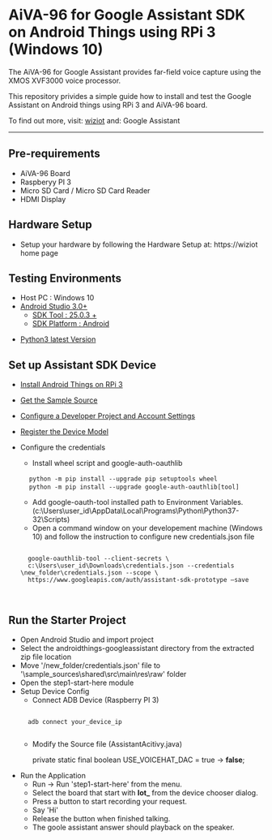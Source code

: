 # AiVA-96 for Google Assistant SDK on Android Things using RPi 3 (Windows 10)


The AiVA-96 for Google Assistant provides far-field voice capture using the XMOS XVF3000 voice processor.

This repository privides a simple guide how to install and test the Google Assistant on Android things using RPi 3 and AiVA-96 board. 

To find out more, visit: <a href = "https://wiziot">wiziot</a>
and: <a ref ="https://developers.google.com/assistant/sdk/guides/library/python/?hl=en">  Google Assistant</a>

---
## Pre-requirements

* AiVA-96 Board
* Raspberyy PI 3
* Micro SD Card / Micro SD Card Reader
* HDMI Display 
## Hardware Setup
* Setup your hardware by following the Hardware Setup at: https://wiziot home page
## Testing Environments
* Host PC : Windows 10
* [Android Studio 3.0+][android_stduio]
    * [SDK Tool : 25.0.3 +][adnroid_sdk_manager]    
    * [SDK Platform : Android][adnroid_sdk_manager]

[android_stduio]:https://developer.android.com/studio/
[adnroid_sdk_manager]:https://developer.android.com/studio/intro/update#sdk-manager

* <a href = "https://www.python.org/getit/"> Python3 latest Version</a>

## Set up Assistant SDK Device
* <a href = "https://developer.android.com/things/hardware/raspberrypi"> Install Android Things on RPi 3</a>
* <a href = "https://github.com/googlecodelabs/androidthings-googleassistant/archive/master.zip">Get the Sample Source</a>

* <a href = "https://developers.google.com/assistant/sdk/guides/library/python/embed/config-dev-project-and-account">Configure a Developer Project and Account Settings</a>
* <a href = "https://developers.google.com/assistant/sdk/guides/library/python/embed/register-device">Register the Device Model</a>

* Configure the credentials
    * Install wheel script and google-auth-oauthlib
    <pre>
    <code>python -m pip install --upgrade pip setuptools wheel</code> 
    <code>python -m pip install --upgrade google-auth-oauthlib[tool] </code> </pre>

    * Add google-oauth-tool installed path to Environment Variables.
    (c:\Users\user_id\AppData\Local\Programs\Python\Python37-32\Scripts\)
    * Open a command window on your developement machine (Windows 10) and follow the instruction to configure new credentials.json file
    <pre><code>
    google-oauthlib-tool --client-secrets \ 
    c:\Users\user_id\Downloads\credentials.json --credentials \new_folder\credentials.json --scope \ 
    https://www.googleapis.com/auth/assistant-sdk-prototype –save 
    </code>
    </pre>


## Run the Starter Project
* Open Android Studio and import project
* Select the androidthings-googleassistant directory from the extracted zip file location
* Move '/new_folder/credentials.json' file to '\sample_sources\shared\src\main\res\raw\' folder 
* Open the step1-start-here module
* Setup Device Config
    * Connect ADB Device (Raspberry PI 3)
    <pre><code>
    adb connect your_device_ip    
    </code></pre>
    * Modify the Source file (AssistantAcitivy.java)

        private static final boolean USE_VOICEHAT_DAC = true → **false**; 
* Run the Application 
    * Run -> Run 'step1-start-here' from the menu.
    * Select the board that start with **Iot_** from the device chooser dialog. 
    * Press a button to start recording your request.
    * Say 'Hi'
    * Release the button when finished talking.
    * The goole assistant answer should playback on the speaker.





 










